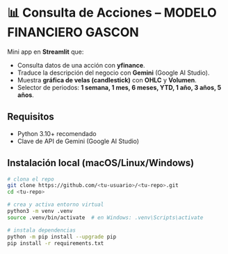 # 📊 Consulta de Acciones – MODELO FINANCIERO GASCON

Mini app en **Streamlit** que:
- Consulta datos de una acción con **yfinance**.
- Traduce la descripción del negocio con **Gemini** (Google AI Studio).
- Muestra **gráfica de velas (candlestick)** con **OHLC** y **Volumen**.
- Selector de periodos: **1 semana, 1 mes, 6 meses, YTD, 1 año, 3 años, 5 años**.

## Requisitos
- Python 3.10+ recomendado
- Clave de API de Gemini (Google AI Studio)

## Instalación local (macOS/Linux/Windows)
```bash
# clona el repo
git clone https://github.com/<tu-usuario>/<tu-repo>.git
cd <tu-repo>

# crea y activa entorno virtual
python3 -m venv .venv
source .venv/bin/activate  # en Windows: .venv\Scripts\activate

# instala dependencias
python -m pip install --upgrade pip
pip install -r requirements.txt
